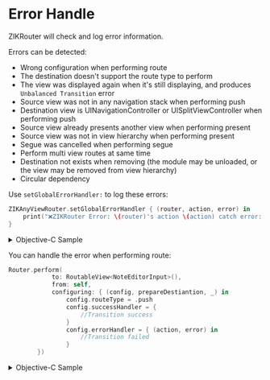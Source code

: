 # Error Handle

ZIKRouter will check and log error information.

Errors can be detected:

* Wrong configuration when performing route
* The destination doesn't support the route type to perform
* The view was displayed again when it's still displaying, and produces `Unbalanced Transition` error
* Source view was not in any navigation stack when performing push
* Destination view is UINavigationController or UISplitViewController when performing push
* Source view already presents another view when performing present
* Source view was not in view hierarchy when performing present
* Segue was cancelled when performing segue
* Perform multi view routes at same time
* Destination not exists when removing (the module may be unloaded, or the view may be removed from view hierarchy)
* Circular dependency

Use `setGlobalErrorHandler:` to log these errors:

```swift
ZIKAnyViewRouter.setGlobalErrorHandler { (router, action, error) in
    print("❌ZIKRouter Error: \(router)'s action \(action) catch error: \(error)!")
}
```

<details><summary>Objective-C Sample</summary>

```objectivec
[ZIKViewRouter setGlobalErrorHandler:^(ZIKViewRouter * _Nullable router,
                                           ZIKRouteAction routeAction,
                                           NSError * _Nonnull error) {
        NSLog(@"❌ZIKRouter Error: router's action (%@) catch error! code:%@, description: %@,\nrouter:(%@)", routeAction, @(error.code), error.localizedDescription,router);
    }];
```

</details>

You can handle the error when performing route:

```swift
Router.perform(
            to: RoutableView<NoteEditorInput>(),
            from: self,
            configuring: { (config, prepareDestiantion, _) in
                config.routeType = .push
                config.successHandler = {
                    //Transition success
                }
                config.errorHandler = { (action, error) in
                    //Transition failed
                }
        })
```

<details><summary>Objective-C Sample</summary>

```objectivec
[ZIKRouterToView(NoteEditorInput)
	          performFromSource:self
	          configuring:^(ZIKViewRouteConfiguration *config) {
	              config.routeType = ZIKViewRouteTypePresentModally;
	              config.successHandler = ^{
	                  //Transition success
	              };
	              config.errorHandler = ^(ZIKRouteAction routeAction, NSError *error) {
	                  //Transition failed
	              };
	          }];
```

</details>